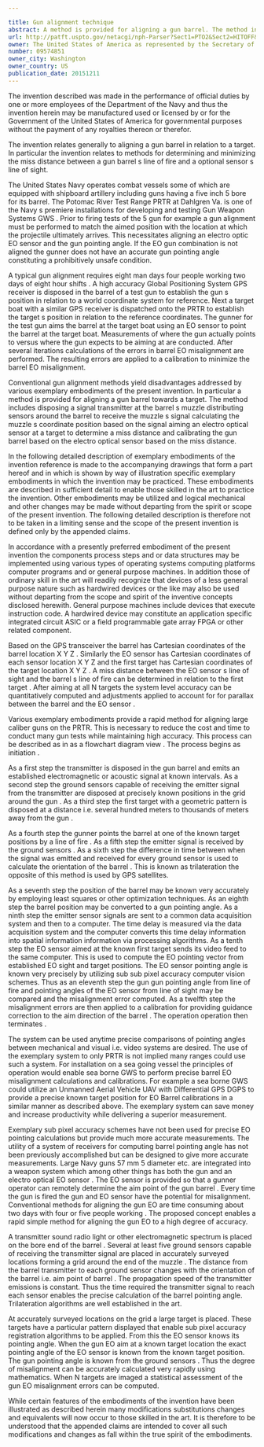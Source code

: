 ```yaml
---

title: Gun alignment technique
abstract: A method is provided for aligning a gun barrel. The method includes disposing a signal transmitter at the barrel's muzzle, distributing sensors around the barrel to receive the muzzle's signal, calculating the muzzle's coordinate position based on the signal, aiming an electro-optical sensor at a target to determine a miss distance, and calibrating the gun barrel based on the electro-optical sensor based on the miss distance.
url: http://patft.uspto.gov/netacgi/nph-Parser?Sect1=PTO2&Sect2=HITOFF&p=1&u=%2Fnetahtml%2FPTO%2Fsearch-adv.htm&r=1&f=G&l=50&d=PALL&S1=09574851&OS=09574851&RS=09574851
owner: The United States of America as represented by the Secretary of the Navy
number: 09574851
owner_city: Washington
owner_country: US
publication_date: 20151211
---
```

The invention described was made in the performance of official duties by one or more employees of the Department of the Navy and thus the invention herein may be manufactured used or licensed by or for the Government of the United States of America for governmental purposes without the payment of any royalties thereon or therefor.

The invention relates generally to aligning a gun barrel in relation to a target. In particular the invention relates to methods for determining and minimizing the miss distance between a gun barrel s line of fire and a optional sensor s line of sight.

The United States Navy operates combat vessels some of which are equipped with shipboard artillery including guns having a five inch 5 bore for its barrel. The Potomac River Test Range PRTR at Dahlgren Va. is one of the Navy s premiere installations for developing and testing Gun Weapon Systems GWS . Prior to firing tests of the 5 gun for example a gun alignment must be performed to match the aimed position with the location at which the projectile ultimately arrives. This necessitates aligning an electro optic EO sensor and the gun pointing angle. If the EO gun combination is not aligned the gunner does not have an accurate gun pointing angle constituting a prohibitively unsafe condition.

A typical gun alignment requires eight man days four people working two days of eight hour shifts . A high accuracy Global Positioning System GPS receiver is disposed in the barrel of a test gun to establish the gun s position in relation to a world coordinate system for reference. Next a target boat with a similar GPS receiver is dispatched onto the PRTR to establish the target s position in relation to the reference coordinates. The gunner for the test gun aims the barrel at the target boat using an EO sensor to point the barrel at the target boat. Measurements of where the gun actually points to versus where the gun expects to be aiming at are conducted. After several iterations calculations of the errors in barrel EO misalignment are performed. The resulting errors are applied to a calibration to minimize the barrel EO misalignment.

Conventional gun alignment methods yield disadvantages addressed by various exemplary embodiments of the present invention. In particular a method is provided for aligning a gun barrel towards a target. The method includes disposing a signal transmitter at the barrel s muzzle distributing sensors around the barrel to receive the muzzle s signal calculating the muzzle s coordinate position based on the signal aiming an electro optical sensor at a target to determine a miss distance and calibrating the gun barrel based on the electro optical sensor based on the miss distance.

In the following detailed description of exemplary embodiments of the invention reference is made to the accompanying drawings that form a part hereof and in which is shown by way of illustration specific exemplary embodiments in which the invention may be practiced. These embodiments are described in sufficient detail to enable those skilled in the art to practice the invention. Other embodiments may be utilized and logical mechanical and other changes may be made without departing from the spirit or scope of the present invention. The following detailed description is therefore not to be taken in a limiting sense and the scope of the present invention is defined only by the appended claims.

In accordance with a presently preferred embodiment of the present invention the components process steps and or data structures may be implemented using various types of operating systems computing platforms computer programs and or general purpose machines. In addition those of ordinary skill in the art will readily recognize that devices of a less general purpose nature such as hardwired devices or the like may also be used without departing from the scope and spirit of the inventive concepts disclosed herewith. General purpose machines include devices that execute instruction code. A hardwired device may constitute an application specific integrated circuit ASIC or a field programmable gate array FPGA or other related component.

Based on the GPS transceiver the barrel has Cartesian coordinates of the barrel location X Y Z . Similarly the EO sensor has Cartesian coordinates of each sensor location X Y Z and the first target has Cartesian coordinates of the target location X Y Z . A miss distance between the EO sensor s line of sight and the barrel s line of fire can be determined in relation to the first target . After aiming at all N targets the system level accuracy can be quantitatively computed and adjustments applied to account for for parallax between the barrel and the EO sensor .

Various exemplary embodiments provide a rapid method for aligning large caliber guns on the PRTR. This is necessary to reduce the cost and time to conduct many gun tests while maintaining high accuracy. This process can be described as in as a flowchart diagram view . The process begins as initiation .

As a first step the transmitter is disposed in the gun barrel and emits an established electromagnetic or acoustic signal at known intervals. As a second step the ground sensors capable of receiving the emitter signal from the transmitter are disposed at precisely known positions in the grid around the gun . As a third step the first target with a geometric pattern is disposed at a distance i.e. several hundred meters to thousands of meters away from the gun .

As a fourth step the gunner points the barrel at one of the known target positions by a line of fire . As a fifth step the emitter signal is received by the ground sensors . As a sixth step the difference in time between when the signal was emitted and received for every ground sensor is used to calculate the orientation of the barrel . This is known as trilateration the opposite of this method is used by GPS satellites.

As a seventh step the position of the barrel may be known very accurately by employing least squares or other optimization techniques. As an eighth step the barrel position may be converted to a gun pointing angle. As a ninth step the emitter sensor signals are sent to a common data acquisition system and then to a computer. The time delay is measured via the data acquisition system and the computer converts this time delay information into spatial information information via processing algorithms. As a tenth step the EO sensor aimed at the known first target sends its video feed to the same computer. This is used to compute the EO pointing vector from established EO sight and target positions. The EO sensor pointing angle is known very precisely by utilizing sub sub pixel accuracy computer vision schemes. Thus as an eleventh step the gun gun pointing angle from line of fire and pointing angles of the EO sensor from line of sight may be compared and the misalignment error computed. As a twelfth step the misalignment errors are then applied to a calibration for providing guidance correction to the aim direction of the barrel . The operation operation then terminates .

The system can be used anytime precise comparisons of pointing angles between mechanical and visual i.e. video systems are desired. The use of the exemplary system to only PRTR is not implied many ranges could use such a system. For installation on a sea going vessel the principles of operation would enable sea borne GWS to perform precise barrel EO misalignment calculations and calibrations. For example a sea borne GWS could utilize an Unmanned Aerial Vehicle UAV with Differential GPS DGPS to provide a precise known target position for EO Barrel calibrations in a similar manner as described above. The exemplary system can save money and increase productivity while delivering a superior measurement.

Exemplary sub pixel accuracy schemes have not been used for precise EO pointing calculations but provide much more accurate measurements. The utility of a system of receivers for computing barrel pointing angle has not been previously accomplished but can be designed to give more accurate measurements. Large Navy guns 57 mm 5 diameter etc. are integrated into a weapon system which among other things has both the gun and an electro optical EO sensor . The EO sensor is provided so that a gunner operator can remotely determine the aim point of the gun barrel . Every time the gun is fired the gun and EO sensor have the potential for misalignment. Conventional methods for aligning the gun EO are time consuming about two days with four or five people working . The proposed concept enables a rapid simple method for aligning the gun EO to a high degree of accuracy.

A transmitter sound radio light or other electromagnetic spectrum is placed on the bore end of the barrel . Several at least five ground sensors capable of receiving the transmitter signal are placed in accurately surveyed locations forming a grid around the end of the muzzle . The distance from the barrel transmitter to each ground sensor changes with the orientation of the barrel i.e. aim point of barrel . The propagation speed of the transmitter emissions is constant. Thus the time required the transmitter signal to reach each sensor enables the precise calculation of the barrel pointing angle. Trilateration algorithms are well established in the art.

At accurately surveyed locations on the grid a large target is placed. These targets have a particular pattern displayed that enable sub pixel accuracy registration algorithms to be applied. From this the EO sensor knows its pointing angle. When the gun EO aim at a known target location the exact pointing angle of the EO sensor is known from the known target position. The gun pointing angle is known from the ground sensors . Thus the degree of misalignment can be accurately calculated very rapidly using mathematics. When N targets are imaged a statistical assessment of the gun EO misalignment errors can be computed.

While certain features of the embodiments of the invention have been illustrated as described herein many modifications substitutions changes and equivalents will now occur to those skilled in the art. It is therefore to be understood that the appended claims are intended to cover all such modifications and changes as fall within the true spirit of the embodiments.

